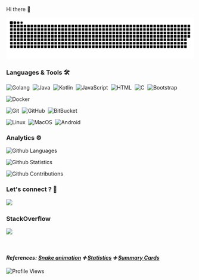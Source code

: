 Hi there 👋

![](https://github.com/DimaKoz/dimakoz/blob/output/github-contribution-grid-snake.svg)


### Languages & Tools 🛠

![Golang](https://img.shields.io/badge/-Golang%20❤️-05122A?style=flat&logo=go&logoColor=white)&nbsp;
![Java](https://img.shields.io/badge/-Java-05122A?style=flat&logo=java)&nbsp;
![Kotlin](https://img.shields.io/badge/-Kotlin-05122A?style=flat&logo=kotlin)&nbsp;
![JavaScript](https://img.shields.io/badge/-JavaScript-05122A?style=flat&logo=javascript)&nbsp;
![HTML](https://img.shields.io/badge/-HTML-05122A?style=flat&logo=html5)&nbsp;
![C](https://img.shields.io/badge/-C-05122A?style=flat&logo=c&logoColor=white)&nbsp;
![Bootstrap](https://img.shields.io/badge/-Bootstrap-05122A?style=flat&logo=bootstrap)&nbsp;

![Docker](https://img.shields.io/badge/-Docker-05122A?style=flat&logo=docker)&nbsp;

![Git](https://img.shields.io/badge/-Git-05122A?style=flat&logo=git)&nbsp;
![GitHub](https://img.shields.io/badge/-GitHub-05122A?style=flat&logo=github)&nbsp;
![BitBucket](https://img.shields.io/badge/-BitBucket-05122A?style=flat&logo=bitbucket)&nbsp;

![Linux](https://img.shields.io/badge/-Linux-05122A?style=flat&logo=linux&logoColor=white)&nbsp;
![MacOS](https://img.shields.io/badge/-MacOS-05122A?style=flat&logo=apple&logoColor=white)&nbsp;
![Android](https://img.shields.io/badge/-Android-05122A?style=flat&logo=android&logoColor=white)&nbsp;


### Analytics ⚙️

![Github Languages](https://github-readme-stats.vercel.app/api/top-langs/?username=dimakoz&layout=compact&count_private=true)

![Github Statistics](https://github-readme-stats.vercel.app/api/?username=dimakoz&count_private=true&show_icons=true&theme=tokyonight)

![Github Contributions](https://github-readme-streak-stats.herokuapp.com/?user=dimakoz&hide_border=true)

### Let's connect ? 🤝

<p align="left">
<a href="https://www.linkedin.com/in/dmitry-kozhevin-7716437a/?locale=en_US"><img src="https://img.shields.io/badge/-LinkedIn-0077B5?style=flat&logo=Linkedin&logoColor=white"/></a>
</p>

### StackOverflow
<p align="left">
<a href="https://stackoverflow.com/users/3166697/dima-kozhevin"><img src="https://img.shields.io/badge/Stack%20Overflow-3.6k-FE7A16?logo=stack-overflow&logoColor=orange&style=flat"/></a>
</p>&nbsp;


#### _References: [Snake animation](https://github.com/Platane/snk) ➕ [Statistics](https://github.com/anuraghazra/github-readme-stats) ➕ [Summary Cards](https://github.com/vn7n24fzkq/github-profile-summary-cards)_

![Profile Views](https://estruyf-github.azurewebsites.net/api/VisitorHit?user=dimakoz&repo=dimakoz&countColorcountColor)

<!--
**DimaKoz/dimakoz** is a ✨ _special_ ✨ repository because its `README.md` (this file) appears on your GitHub profile.

Here are some ideas to get you started:

- 🔭 I’m currently working on ...
- 🌱 I’m currently learning ...
- 👯 I’m looking to collaborate on ...
- 🤔 I’m looking for help with ...
- 💬 Ask me about ...
- 📫 How to reach me: ...
- 😄 Pronouns: ...
- ⚡ Fun fact: ...
-->
